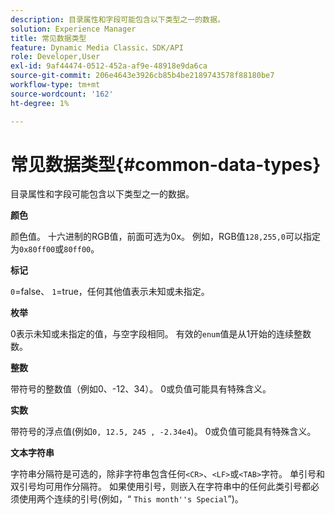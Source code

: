 ```yaml
---
description: 目录属性和字段可能包含以下类型之一的数据。
solution: Experience Manager
title: 常见数据类型
feature: Dynamic Media Classic，SDK/API
role: Developer,User
exl-id: 9af44474-0512-452a-af9e-48918e9da6ca
source-git-commit: 206e4643e3926cb85b4be2189743578f88180be7
workflow-type: tm+mt
source-wordcount: '162'
ht-degree: 1%

---
```


# 常见数据类型{#common-data-types}

目录属性和字段可能包含以下类型之一的数据。

**颜色**

颜色值。 十六进制的RGB值，前面可选为0x。 例如，RGB值`128,255,0`可以指定为`0x80ff00`或`80ff00`。

**标记**

`0`=false、 `1`=true，任何其他值表示未知或未指定。

**枚举**

0表示未知或未指定的值，与空字段相同。 有效的`enum`值是从1开始的连续整数数。

**整数**

带符号的整数值（例如0、-12、34）。 0或负值可能具有特殊含义。

**实数**

带符号的浮点值(例如`0, 12.5, 245 , -2.34e4`)。 0或负值可能具有特殊含义。

**文本字符串**

字符串分隔符是可选的，除非字符串包含任何`<CR>`、`<LF>`或`<TAB>`字符。 单引号和双引号均可用作分隔符。 如果使用引号，则嵌入在字符串中的任何此类引号都必须使用两个连续的引号(例如，“ `This month''s Special`”)。
